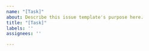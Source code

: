 ```yaml
---
name: "[Task]"
about: Describe this issue template's purpose here.
title: "[Task]"
labels: ''
assignees: ''

---
```



